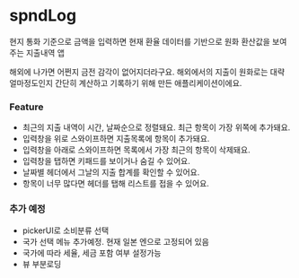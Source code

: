 # spndLog
현지 통화 기준으로 금액을 입력하면 현재 환율 데이터를 기반으로 원화 환산값을 보여주는 지출내역 앱

해외에 나가면 어쩐지 금전 감각이 없어지더라구요. 해외에서의 지출이 원화로는 대략 얼마정도인지 간단히 계산하고 기록하기 위해 만든 애플리케이션이에요.  

### Feature
- 최근의 지출 내역이 시간, 날짜순으로 정렬돼요. 최근 항목이 가장 위쪽에 추가돼요.
- 입력창을 위로 스와이프하면 지출목록에 항목이 추가돼요.
- 입력창을 아래로 스와이프하면 목록에서 가장 최근의 항목이 삭제돼요.
- 입력창을 탭하면 키패드를 보이거나 숨길 수 있어요.
- 날짜별 헤더에서 그날의 지출 합계를 확인할 수 있어요. 
- 항목이 너무 많다면 헤더를 탭해 리스트를 접을 수 있어요. 


### 추가 예정
- pickerUI로 소비분류 선택
- 국가 선택 메뉴 추가예정. 현재 일본 엔으로 고정되어 있음
- 국가에 따라 세율, 세금 포함 여부 설정가능
- 뷰 부분로딩
